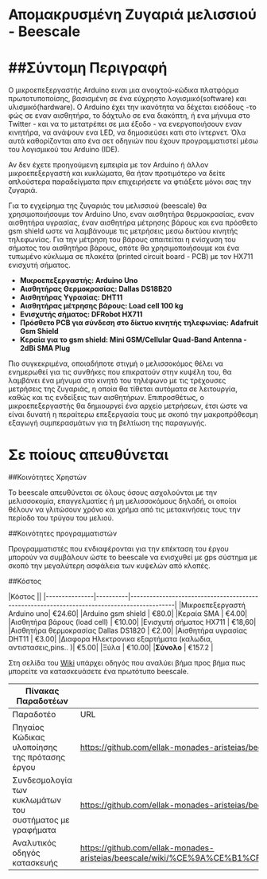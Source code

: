 **Απομακρυσμένη Ζυγαριά μελισσιού - Beescale**
===============================================

##Σύντομη Περιγραφή
===================

O μικροεπεξεργαστής Arduino ειναι μια ανοιχτού-κώδικα πλατφόρμα πρωτοτυποποίσης, βασισμένη σε ένα εύχρηστο λογισμικό(software) και υλισμικό(hardware). Ο Arduino έχει την ικανότητα να δέχεται εισόδους -το φώς σε εναν αισθητήρα, το δάχτυλο σε ενα διακόπτη, ή ενα μήνυμα στο Twitter - και να το μετατρέπει σε μια έξοδο - να ενεργοποιήσουν εναν κινητήρα, να ανάψουν ενα LED, να δημοσιεύσει κατι στο ίντερνετ. Όλα αυτά καθορίζονται απο ένα σετ οδηγιών που έχουν προγραμματιστεί μέσω του λογισμικού του Arduino (IDE).

Αν δεν έχετε προηγούμενη εμπειρία με τον Arduino ή άλλον μικροεπεξεργαστή και κυκλώματα, θα ήταν προτιμότερο να δείτε απλούστερα παραδείγματα πριν επιχειρήσετε να φτιάξετε μόνοι σας την ζυγαριά.

Για το εγχείρημα της ζυγαριάς του μελισσιού (beescale) θα χρησιμοποιήσουμε τον Arduino Uno, εναν αισθητήρα θερμοκρασίας, εναν αισθητήρα υγρασίας, έναν αισθητήρα μέτρησης βάρους και ενα πρόσθετο gsm shield ωστε να λαμβάνουμε τις μετρήσεις μεσω δικτύου κινητής τηλεφωνίας. Για την μέτρηση του βάρους απαιτείται η ενίσχυση του σήματος του αισθητήρα βάρους, οπότε θα χρησιμοποιήσουμε και ένα τυπωμένο κύκλωμα σε πλακέτα (printed circuit board - PCB) με τον HX711 ενισχυτή σήματος.


* __Μικροεπεξεργαστής: Arduino Uno__
* __Αισθητήρας Θερμοκρασίας: Dallas DS18B20__
* __Αισθητήρας Υγρασίας: DHT11__
* __Αισθητήρας μέτρησης βάρους: Load cell 100 kg__
* __Ενισχυτής σήματος: DFRobot HX711__
* __Πρόσθετο PCB για σύνδεση στο δίκτυο κινητής τηλεφωνίας: Adafruit Gsm Shield__ 
* __Κεραία για το gsm shield: Mini GSM/Cellular Quad-Band Antenna - 2dBi SMA Plug__


Πιο συγκεκριμένα, oποιαδήποτε στιγμή ο μελισσοκόμος θέλει να ενημερωθεί για τις συνθήκες που επικρατούν στην κυψέλη του, θα λαμβάνει ένα μήνυμα στο κινητό του τηλέφωνο με τις τρέχουσες μετρήσεις της ζυγαριάς, η οποία θα τίθεται αυτόματα σε λειτουργία, καθώς και τις ενδείξεις των αισθητήρων. Επιπροσθέτως, ο μικροεπεξεργαστής θα δημιουργεί ένα αρχείο μετρήσεων, έτσι ώστε να είναι δυνατή η περαίτερω επεξεργασία τους με σκοπό την μακροπρόθεσμη εξαγωγή συμπερασμάτων για τη βελτίωση της παραγωγής.

Σε ποίους απευθύνεται
==========================
##Κοινότητες Χρηστών

Το beescale απευθύνεται σε όλους όσους ασχολούνται με την μελισσοκομία, επαγγελματίες ή μη μελισσοκόμους δηλαδή, οι οποίοι θέλουν να γλιτώσουν χρόνο και χρήμα από τις μετακινήσεις τους την περίοδο του τρύγου του μελιού.

##Κοινότητες προγραμματιστών

Προγραμματιστές που ενδιαφέρονται για την επέκταση του έργου μπορούν να συμβάλουν ώστε το beescale να ενισχυθεί με gps σύστημα με σκοπό την μεγαλύτερη ασφάλεια των κυψελών  από κλοπές.


##Κόστος 


|Κόστος 																		||
|---------------|----------|--------------------------------------------------------------------------------------------|
|Mικροεπεξεργαστή Arduino uno|                                   €24.60|
|Arduino gsm shield     |                                        €80.0|
|Kεραία SMA         |                                          €4.00|
|Aισθητήρα βάρους (load cell)      |                             €10.00|
|Eνισχυτή σήματος HX711      |                                   €18,60|
|Aισθητήρα θερμοκρασίας Dallas DS1820   |                        €2.00|
|Aισθητήρα υγρασίας DHT11          |                             €3.00|
|Διαφορα Ηλεκτρονικα εξαρτήματα (καλωδια, αντιστασεις,pins.. )|  €5.00|
|Ξύλα          |                                                 €10.00|
|**Σύνολο**        |                                                 €157.2 |


Στη σελίδα του [Wiki](https://github.com/ellak-monades-aristeias/beescale/wiki/) υπάρχει οδηγός που αναλύει βήμα προς βήμα πως μπορείτε να κατασκευάσετε ένα πρωτότυπο beescale.


|Πίνακας Παραδοτέων||
|-------------------------------------------------|----------------------------------------------------|
|Παραδοτέο|	URL|
|Πηγαίος Κώδικας υλοποίησης της πρότασης έργου|	https://github.com/ellak-monades-aristeias/beescale/tree/master/Code|
|Συνδεσμολογία των κυκλωμάτων του συστήματος με γραφήματα|https://github.com/ellak-monades-aristeias/beescale/tree/master/Hardware|
|Αναλυτικός οδηγός κατασκευής|	https://github.com/ellak-monades-aristeias/beescale/wiki/%CE%9A%CE%B1%CF%84%CE%B1%CF%83%CE%BA%CE%B5%CF%8D%CE%B1%CF%83%CE%B5%20%CF%84%CE%BF%20%CE%B4%CE%B9%CE%BA%CF%8C%20%CF%83%CE%BF%CF%85%20beescale|






